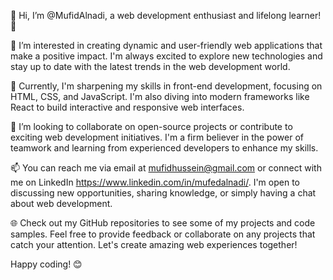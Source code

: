👋 Hi, I’m @MufidAlnadi, a web development enthusiast and lifelong learner! 🚀

👀 I’m interested in creating dynamic and user-friendly web applications that make a positive impact. I'm always excited to explore new technologies and stay up to date with the latest trends in the web development world.

🌱 Currently, I'm sharpening my skills in front-end development, focusing on HTML, CSS, and JavaScript. I'm also diving into modern frameworks like React to build interactive and responsive web interfaces.

💞️ I’m looking to collaborate on open-source projects or contribute to exciting web development initiatives. I'm a firm believer in the power of teamwork and learning from experienced developers to enhance my skills.

📫 You can reach me via email at mufidhussein@gmail.com or connect with me on LinkedIn https://www.linkedin.com/in/mufedalnadi/. I'm open to discussing new opportunities, sharing knowledge, or simply having a chat about web development.

🌐 Check out my GitHub repositories to see some of my projects and code samples. Feel free to provide feedback or collaborate on any projects that catch your attention. Let's create amazing web experiences together!

Happy coding! 😊
